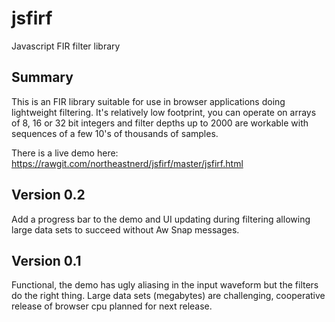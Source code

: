 # jsfirf
Javascript FIR filter library 
## Summary
This is an FIR library suitable for use in browser applications doing lightweight filtering. It's relatively low footprint, you can operate on arrays of 8, 16 or 32 bit integers and filter depths up to 2000 are workable with sequences of a few 10's of thousands of samples.

There is a live demo here: https://rawgit.com/northeastnerd/jsfirf/master/jsfirf.html

## Version 0.2
Add a progress bar to the demo and UI updating during filtering allowing large data sets to succeed without Aw Snap messages.

## Version 0.1
Functional, the demo has ugly aliasing in the input waveform but the filters do the right thing. Large data sets (megabytes) are challenging, cooperative release of browser cpu planned for next release.
